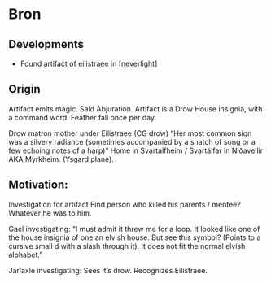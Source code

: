 # Bron

## Developments
- Found artifact of eilistraee in [[neverlight]]

## Origin
Artifact emits magic. Said Abjuration.
Artifact is a Drow House insignia, with a command word. Feather fall once per day.


Drow matron mother under Eilistraee (CG drow)
 “Her most common sign was a silvery radiance (sometimes accompanied by a snatch of song or a few echoing notes of a harp)”
Home in Svartalfheim / Svartálfar in Niðavellir AKA Myrkheim. (Ysgard plane).

## Motivation:
Investigation for artifact
Find person who killed his parents / mentee? Whatever he was to him.

Gael investigating:
“I must admit it threw me for a loop. It looked like one of the house insignia of one an elvish house. But see this symbol? (Points to a cursive small d with a slash through it). It does not fit the normal elvish alphabet.”

Jarlaxle investigating:
Sees it’s drow. Recognizes Eilistraee.

[//begin]: # "Autogenerated link references for markdown compatibility"
[neverlight]: ../underdark/neverlight "Neverlight Grove"
[//end]: # "Autogenerated link references"